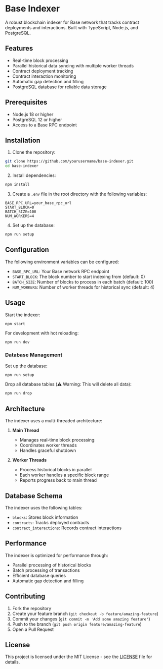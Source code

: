 # Base Indexer

A robust blockchain indexer for Base network that tracks contract deployments and interactions. Built with TypeScript, Node.js, and PostgreSQL.

## Features

- Real-time block processing
- Parallel historical data syncing with multiple worker threads
- Contract deployment tracking
- Contract interaction monitoring
- Automatic gap detection and filling
- PostgreSQL database for reliable data storage

## Prerequisites

- Node.js 18 or higher
- PostgreSQL 12 or higher
- Access to a Base RPC endpoint

## Installation

1. Clone the repository:
```bash
git clone https://github.com/yourusername/base-indexer.git
cd base-indexer
```

2. Install dependencies:
```bash
npm install
```

3. Create a `.env` file in the root directory with the following variables:
```env
BASE_RPC_URL=your_base_rpc_url
START_BLOCK=0
BATCH_SIZE=100
NUM_WORKERS=4
```

4. Set up the database:
```bash
npm run setup
```

## Configuration

The following environment variables can be configured:

- `BASE_RPC_URL`: Your Base network RPC endpoint
- `START_BLOCK`: The block number to start indexing from (default: 0)
- `BATCH_SIZE`: Number of blocks to process in each batch (default: 100)
- `NUM_WORKERS`: Number of worker threads for historical sync (default: 4)

## Usage

Start the indexer:
```bash
npm start
```

For development with hot reloading:
```bash
npm run dev
```

### Database Management

Set up the database:
```bash
npm run setup
```

Drop all database tables (⚠️ Warning: This will delete all data):
```bash
npm run drop
```

## Architecture

The indexer uses a multi-threaded architecture:

1. **Main Thread**
   - Manages real-time block processing
   - Coordinates worker threads
   - Handles graceful shutdown

2. **Worker Threads**
   - Process historical blocks in parallel
   - Each worker handles a specific block range
   - Reports progress back to main thread

## Database Schema

The indexer uses the following tables:

- `blocks`: Stores block information
- `contracts`: Tracks deployed contracts
- `contract_interactions`: Records contract interactions

## Performance

The indexer is optimized for performance through:

- Parallel processing of historical blocks
- Batch processing of transactions
- Efficient database queries
- Automatic gap detection and filling

## Contributing

1. Fork the repository
2. Create your feature branch (`git checkout -b feature/amazing-feature`)
3. Commit your changes (`git commit -m 'Add some amazing feature'`)
4. Push to the branch (`git push origin feature/amazing-feature`)
5. Open a Pull Request

## License

This project is licensed under the MIT License - see the [LICENSE](LICENSE) file for details.
